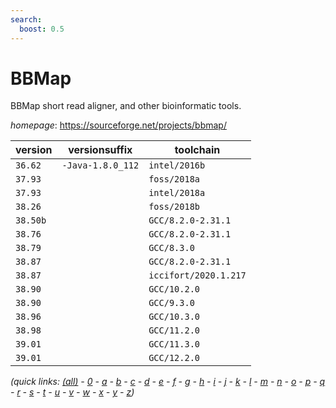 ```yaml
---
search:
  boost: 0.5
---
```

# BBMap

BBMap short read aligner, and other bioinformatic tools.

*homepage*: <https://sourceforge.net/projects/bbmap/>

version | versionsuffix | toolchain
--------|---------------|----------
``36.62`` | ``-Java-1.8.0_112`` | ``intel/2016b``
``37.93`` |  | ``foss/2018a``
``37.93`` |  | ``intel/2018a``
``38.26`` |  | ``foss/2018b``
``38.50b`` |  | ``GCC/8.2.0-2.31.1``
``38.76`` |  | ``GCC/8.2.0-2.31.1``
``38.79`` |  | ``GCC/8.3.0``
``38.87`` |  | ``GCC/8.2.0-2.31.1``
``38.87`` |  | ``iccifort/2020.1.217``
``38.90`` |  | ``GCC/10.2.0``
``38.90`` |  | ``GCC/9.3.0``
``38.96`` |  | ``GCC/10.3.0``
``38.98`` |  | ``GCC/11.2.0``
``39.01`` |  | ``GCC/11.3.0``
``39.01`` |  | ``GCC/12.2.0``


*(quick links: [(all)](../index.md) - [0](../0/index.md) - [a](../a/index.md) - [b](../b/index.md) - [c](../c/index.md) - [d](../d/index.md) - [e](../e/index.md) - [f](../f/index.md) - [g](../g/index.md) - [h](../h/index.md) - [i](../i/index.md) - [j](../j/index.md) - [k](../k/index.md) - [l](../l/index.md) - [m](../m/index.md) - [n](../n/index.md) - [o](../o/index.md) - [p](../p/index.md) - [q](../q/index.md) - [r](../r/index.md) - [s](../s/index.md) - [t](../t/index.md) - [u](../u/index.md) - [v](../v/index.md) - [w](../w/index.md) - [x](../x/index.md) - [y](../y/index.md) - [z](../z/index.md))*

